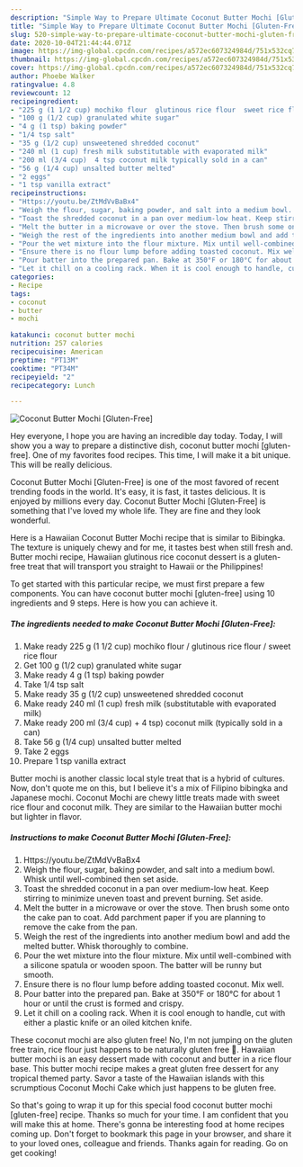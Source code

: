 ```yaml
---
description: "Simple Way to Prepare Ultimate Coconut Butter Mochi [Gluten-Free]"
title: "Simple Way to Prepare Ultimate Coconut Butter Mochi [Gluten-Free]"
slug: 520-simple-way-to-prepare-ultimate-coconut-butter-mochi-gluten-free
date: 2020-10-04T21:44:44.071Z
image: https://img-global.cpcdn.com/recipes/a572ec607324984d/751x532cq70/coconut-butter-mochi-gluten-free-recipe-main-photo.jpg
thumbnail: https://img-global.cpcdn.com/recipes/a572ec607324984d/751x532cq70/coconut-butter-mochi-gluten-free-recipe-main-photo.jpg
cover: https://img-global.cpcdn.com/recipes/a572ec607324984d/751x532cq70/coconut-butter-mochi-gluten-free-recipe-main-photo.jpg
author: Phoebe Walker
ratingvalue: 4.8
reviewcount: 12
recipeingredient:
- "225 g (1 1/2 cup) mochiko flour  glutinous rice flour  sweet rice flour"
- "100 g (1/2 cup) granulated white sugar"
- "4 g (1 tsp) baking powder"
- "1/4 tsp salt"
- "35 g (1/2 cup) unsweetened shredded coconut"
- "240 ml (1 cup) fresh milk substitutable with evaporated milk"
- "200 ml (3/4 cup)  4 tsp coconut milk typically sold in a can"
- "56 g (1/4 cup) unsalted butter melted"
- "2 eggs"
- "1 tsp vanilla extract"
recipeinstructions:
- "Https://youtu.be/ZtMdVvBaBx4"
- "Weigh the flour, sugar, baking powder, and salt into a medium bowl. Whisk until well-combined then set aside."
- "Toast the shredded coconut in a pan over medium-low heat. Keep stirring to minimize uneven toast and prevent burning. Set aside."
- "Melt the butter in a microwave or over the stove. Then brush some onto the cake pan to coat. Add parchment paper if you are planning to remove the cake from the pan."
- "Weigh the rest of the ingredients into another medium bowl and add the melted butter. Whisk thoroughly to combine."
- "Pour the wet mixture into the flour mixture. Mix until well-combined with a silicone spatula or wooden spoon. The batter will be runny but smooth."
- "Ensure there is no flour lump before adding toasted coconut. Mix well."
- "Pour batter into the prepared pan. Bake at 350°F or 180°C for about 1 hour or until the crust is formed and crispy."
- "Let it chill on a cooling rack. When it is cool enough to handle, cut with either a plastic knife or an oiled kitchen knife."
categories:
- Recipe
tags:
- coconut
- butter
- mochi

katakunci: coconut butter mochi 
nutrition: 257 calories
recipecuisine: American
preptime: "PT13M"
cooktime: "PT34M"
recipeyield: "2"
recipecategory: Lunch

---
```



![Coconut Butter Mochi [Gluten-Free]](https://img-global.cpcdn.com/recipes/a572ec607324984d/751x532cq70/coconut-butter-mochi-gluten-free-recipe-main-photo.jpg)

Hey everyone, I hope you are having an incredible day today. Today, I will show you a way to prepare a distinctive dish, coconut butter mochi [gluten-free]. One of my favorites food recipes. This time, I will make it a bit unique. This will be really delicious.

Coconut Butter Mochi [Gluten-Free] is one of the most favored of recent trending foods in the world. It's easy, it is fast, it tastes delicious. It is enjoyed by millions every day. Coconut Butter Mochi [Gluten-Free] is something that I've loved my whole life. They are fine and they look wonderful.

Here is a Hawaiian Coconut Butter Mochi recipe that is similar to Bibingka. The texture is uniquely chewy and for me, it tastes best when still fresh and. Butter mochi recipe, Hawaiian glutinous rice coconut dessert is a gluten-free treat that will transport you straight to Hawaii or the Philippines!


To get started with this particular recipe, we must first prepare a few components. You can have coconut butter mochi [gluten-free] using 10 ingredients and 9 steps. Here is how you can achieve it.

<!--inarticleads1-->

##### The ingredients needed to make Coconut Butter Mochi [Gluten-Free]:

1. Make ready 225 g (1 1/2 cup) mochiko flour / glutinous rice flour / sweet rice flour
1. Get 100 g (1/2 cup) granulated white sugar
1. Make ready 4 g (1 tsp) baking powder
1. Take 1/4 tsp salt
1. Make ready 35 g (1/2 cup) unsweetened shredded coconut
1. Make ready 240 ml (1 cup) fresh milk (substitutable with evaporated milk)
1. Make ready 200 ml (3/4 cup) + 4 tsp) coconut milk (typically sold in a can)
1. Take 56 g (1/4 cup) unsalted butter melted
1. Take 2 eggs
1. Prepare 1 tsp vanilla extract


Butter mochi is another classic local style treat that is a hybrid of cultures. Now, don&#39;t quote me on this, but I believe it&#39;s a mix of Filipino bibingka and Japanese mochi. Coconut Mochi are chewy little treats made with sweet rice flour and coconut milk. They are similar to the Hawaiian butter mochi but lighter in flavor. 

<!--inarticleads2-->

##### Instructions to make Coconut Butter Mochi [Gluten-Free]:

1. Https://youtu.be/ZtMdVvBaBx4
1. Weigh the flour, sugar, baking powder, and salt into a medium bowl. Whisk until well-combined then set aside.
1. Toast the shredded coconut in a pan over medium-low heat. Keep stirring to minimize uneven toast and prevent burning. Set aside.
1. Melt the butter in a microwave or over the stove. Then brush some onto the cake pan to coat. Add parchment paper if you are planning to remove the cake from the pan.
1. Weigh the rest of the ingredients into another medium bowl and add the melted butter. Whisk thoroughly to combine.
1. Pour the wet mixture into the flour mixture. Mix until well-combined with a silicone spatula or wooden spoon. The batter will be runny but smooth.
1. Ensure there is no flour lump before adding toasted coconut. Mix well.
1. Pour batter into the prepared pan. Bake at 350°F or 180°C for about 1 hour or until the crust is formed and crispy.
1. Let it chill on a cooling rack. When it is cool enough to handle, cut with either a plastic knife or an oiled kitchen knife.


These coconut mochi are also gluten free! No, I&#39;m not jumping on the gluten free train, rice flour just happens to be naturally gluten free 🙂. Hawaiian butter mochi is an easy dessert made with coconut and butter in a rice flour base. This butter mochi recipe makes a great gluten free dessert for any tropical themed party. Savor a taste of the Hawaiian islands with this scrumptious Coconut Mochi Cake which just happens to be gluten free. 

So that's going to wrap it up for this special food coconut butter mochi [gluten-free] recipe. Thanks so much for your time. I am confident that you will make this at home. There's gonna be interesting food at home recipes coming up. Don't forget to bookmark this page in your browser, and share it to your loved ones, colleague and friends. Thanks again for reading. Go on get cooking!
